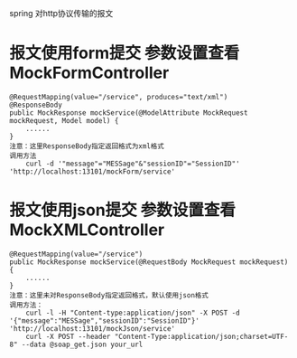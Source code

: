 spring 对http协议传输的报文
# 报文使用form提交 参数设置查看 MockFormController
    @RequestMapping(value="/service", produces="text/xml")
    @ResponseBody
    public MockResponse mockService(@ModelAttribute MockRequest mockRequest, Model model) {
        ......
    }
    注意：这里ResponseBody指定返回格式为xml格式
    调用方法 
        curl -d '"message"="MESSage"&"sessionID"="SessionID"' 'http://localhost:13101/mockForm/service'

# 报文使用json提交 参数设置查看 MockXMLController
    @RequestMapping(value="/service")
    public MockResponse mockService(@RequestBody MockRequest mockRequest) {
        ......
    }
    注意：这里未对ResponseBody指定返回格式，默认使用json格式
    调用方法：
        curl -l -H "Content-type:application/json" -X POST -d '{"message":"MESSage","sessionID":"SessionID"}'  'http://localhost:13101/mockJson/service'
        curl -X POST --header "Content-Type:application/json;charset=UTF-8" --data @soap_get.json your_url

